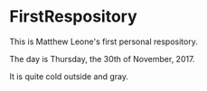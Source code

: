 # FirstRespository

This is Matthew Leone's first personal respository.

The day is Thursday, the 30th of November, 2017.

It is quite cold outside and gray.
